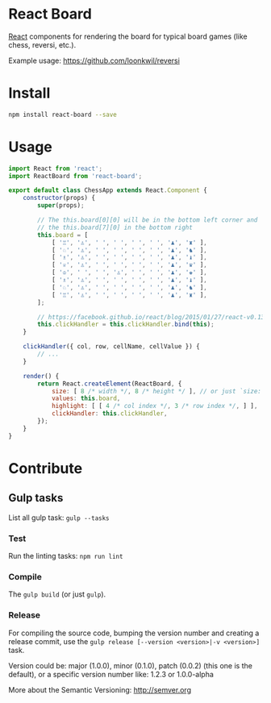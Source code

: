 # React Board

[React](https://facebook.github.io/react) components for rendering the board
for typical board games (like chess, reversi, etc.).

Example usage: https://github.com/loonkwil/reversi

# Install

```bash
npm install react-board --save
```

# Usage

```javascript
import React from 'react';
import ReactBoard from 'react-board';

export default class ChessApp extends React.Component {
    constructor(props) {
        super(props);

        // The this.board[0][0] will be in the bottom left corner and
        // the this.board[7][0] in the bottom right
        this.board = [
            [ '♖', '♙', ' ', ' ', ' ', ' ', '♟', '♜' ],
            [ '♘', '♙', ' ', ' ', ' ', ' ', '♟', '♞' ],
            [ '♗', '♙', ' ', ' ', ' ', ' ', '♟', '♝' ],
            [ '♕', '♙', ' ', ' ', ' ', ' ', '♟', '♛' ],
            [ '♔', ' ', ' ', '♙', ' ', ' ', '♟', '♚' ],
            [ '♗', '♙', ' ', ' ', ' ', ' ', '♟', '♝' ],
            [ '♘', '♙', ' ', ' ', ' ', ' ', '♟', '♞' ],
            [ '♖', '♙', ' ', ' ', ' ', ' ', '♟', '♜' ],
        ];

        // https://facebook.github.io/react/blog/2015/01/27/react-v0.13.0-beta-1.html#autobinding
        this.clickHandler = this.clickHandler.bind(this);
    }

    clickHandler({ col, row, cellName, cellValue }) {
        // ...
    }

    render() {
        return React.createElement(ReactBoard, {
            size: [ 8 /* width */, 8 /* height */ ], // or just `size: 8`
            values: this.board,
            highlight: [ [ 4 /* col index */, 3 /* row index */, ] ],
            clickHandler: this.clickHandler,
        });
    }
}
```

# Contribute

## Gulp tasks

List all gulp task: `gulp --tasks`

### Test

Run the linting tasks: `npm run lint`

### Compile

The `gulp build` (or just `gulp`).

### Release

For compiling the source code, bumping the version number and creating a
release commit, use the `gulp release [--version <version>|-v <version>]` task.

Version could be: major (1.0.0), minor (0.1.0), patch (0.0.2) (this one is the
default), or a specific version number like: 1.2.3 or 1.0.0-alpha

More about the Semantic Versioning: http://semver.org
